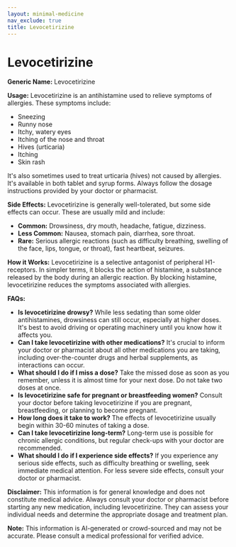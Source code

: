 ```yaml
---
layout: minimal-medicine
nav_exclude: true
title: Levocetirizine
---
```


# Levocetirizine

**Generic Name:** Levocetirizine

**Usage:** Levocetirizine is an antihistamine used to relieve symptoms of allergies.  These symptoms include:

* Sneezing
* Runny nose
* Itchy, watery eyes
* Itching of the nose and throat
* Hives (urticaria)
* Itching
* Skin rash

It's also sometimes used to treat urticaria (hives) not caused by allergies.  It's available in both tablet and syrup forms.  Always follow the dosage instructions provided by your doctor or pharmacist.

**Side Effects:**  Levocetirizine is generally well-tolerated, but some side effects can occur. These are usually mild and include:

* **Common:** Drowsiness, dry mouth, headache, fatigue, dizziness.
* **Less Common:** Nausea, stomach pain, diarrhea, sore throat.
* **Rare:**  Serious allergic reactions (such as difficulty breathing, swelling of the face, lips, tongue, or throat),  fast heartbeat, seizures.


**How it Works:** Levocetirizine is a selective antagonist of peripheral H1-receptors.  In simpler terms, it blocks the action of histamine, a substance released by the body during an allergic reaction.  By blocking histamine, levocetirizine reduces the symptoms associated with allergies.


**FAQs:**

* **Is levocetirizine drowsy?** While less sedating than some older antihistamines, drowsiness can still occur, especially at higher doses.  It's best to avoid driving or operating machinery until you know how it affects you.
* **Can I take levocetirizine with other medications?**  It's crucial to inform your doctor or pharmacist about all other medications you are taking, including over-the-counter drugs and herbal supplements, as interactions can occur.
* **What should I do if I miss a dose?** Take the missed dose as soon as you remember, unless it is almost time for your next dose.  Do not take two doses at once.
* **Is levocetirizine safe for pregnant or breastfeeding women?**  Consult your doctor before taking levocetirizine if you are pregnant, breastfeeding, or planning to become pregnant.
* **How long does it take to work?**  The effects of levocetirizine usually begin within 30-60 minutes of taking a dose.
* **Can I take levocetirizine long-term?** Long-term use is possible for chronic allergic conditions, but regular check-ups with your doctor are recommended.
* **What should I do if I experience side effects?** If you experience any serious side effects, such as difficulty breathing or swelling, seek immediate medical attention.  For less severe side effects, consult your doctor or pharmacist.


**Disclaimer:** This information is for general knowledge and does not constitute medical advice.  Always consult your doctor or pharmacist before starting any new medication, including levocetirizine.  They can assess your individual needs and determine the appropriate dosage and treatment plan.


**Note:** This information is AI-generated or crowd-sourced and may not be accurate. Please consult a medical professional for verified advice.